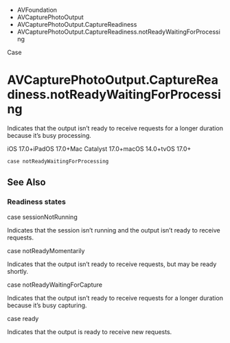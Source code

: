 

- AVFoundation
- AVCapturePhotoOutput
- AVCapturePhotoOutput.CaptureReadiness
-  AVCapturePhotoOutput.CaptureReadiness.notReadyWaitingForProcessing 

Case

# AVCapturePhotoOutput.CaptureReadiness.notReadyWaitingForProcessing

Indicates that the output isn’t ready to receive requests for a longer duration because it’s busy processing.

iOS 17.0+iPadOS 17.0+Mac Catalyst 17.0+macOS 14.0+tvOS 17.0+

``` source
case notReadyWaitingForProcessing
```

## See Also

### Readiness states

case sessionNotRunning

Indicates that the session isn’t running and the output isn’t ready to receive requests.

case notReadyMomentarily

Indicates that the output isn’t ready to receive requests, but may be ready shortly.

case notReadyWaitingForCapture

Indicates that the output isn’t ready to receive requests for a longer duration because it’s busy capturing.

case ready

Indicates that the output is ready to receive new requests.

